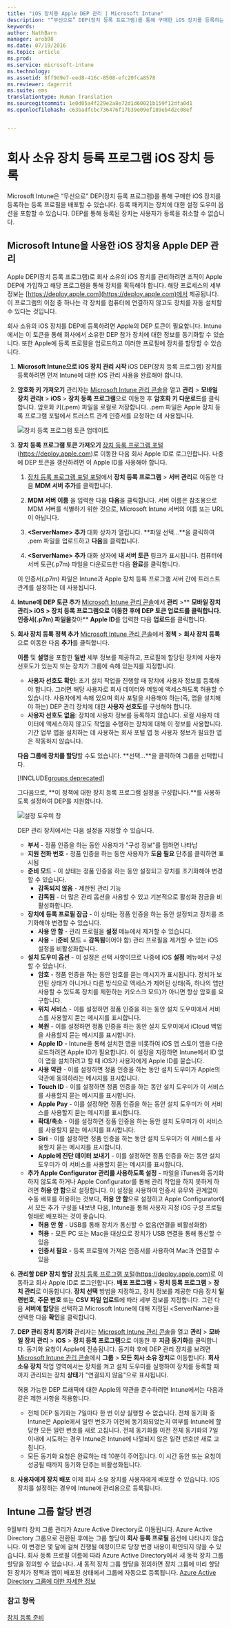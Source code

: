 ```yaml
---
title: "iOS 장치용 Apple DEP 관리 | Microsoft Intune"
description: "“무선으로” DEP(장치 등록 프로그램)를 통해 구매한 iOS 장치를 등록하는 등록 프로필을 배포하여 Apple 장치를 관리할 수 있습니다."
keywords: 
author: NathBarn
manager: arob98
ms.date: 07/19/2016
ms.topic: article
ms.prod: 
ms.service: microsoft-intune
ms.technology: 
ms.assetid: 8ff9d9e7-eed8-416c-8508-efc20fca8578
ms.reviewer: dagerrit
ms.suite: ems
translationtype: Human Translation
ms.sourcegitcommit: 1e0d05a4f229e2a8e72d1d60021b159f12dfa0d1
ms.openlocfilehash: c63badfcbc736476f17b39e09ef189eb4d2c08ef


---
```


# 회사 소유 장치 등록 프로그램 iOS 장치 등록
Microsoft Intune은 “무선으로” DEP(장치 등록 프로그램)를 통해 구매한 iOS 장치를 등록하는 등록 프로필을 배포할 수 있습니다. 등록 패키지는 장치에 대한 설정 도우미 옵션을 포함할 수 있습니다. DEP를 통해 등록된 장치는 사용자가 등록을 취소할 수 없습니다.

## Microsoft Intune을 사용한 iOS 장치용 Apple DEP 관리
Apple DEP(장치 등록 프로그램)로 회사 소유의 iOS 장치를 관리하려면 조직이 Apple DEP에 가입하고 해당 프로그램을 통해 장치를 획득해야 합니다. 해당 프로세스의 세부 정보는 [https://deploy.apple.com](https://deploy.apple.com)에서 제공됩니다. 이 프로그램의 이점 중 하나는 각 장치를 컴퓨터에 연결하지 않고도 장치를 자동 설치할 수 있다는 것입니다.

회사 소유의 iOS 장치를 DEP에 등록하려면 Apple의 DEP 토큰이 필요합니다. Intune에서는 이 토큰을 통해 회사에서 소유한 DEP 참가 장치에 대한 정보를 동기화할 수 있습니다. 또한 Apple에 등록 프로필을 업로드하고 이러한 프로필에 장치를 할당할 수 있습니다.

1.  **Microsoft Intune으로 iOS 장치 관리 시작** iOS DEP(장치 등록 프로그램) 장치를 등록하려면 먼저 Intune에 대한 iOS 관리 사용을 완료해야 합니다.

2.  **암호화 키 가져오기** 관리자는 [Microsoft Intune 관리 콘솔](http://manage.microsoft.com)을 열고 **관리** &gt; **모바일 장치 관리t** &gt; **iOS** &gt; **장치 등록 프로그램**으로 이동한 후 **암호화 키 다운로드**를 클릭합니다. 암호화 키(.pem) 파일을 로컬로 저장합니다. .pem 파일은 Apple 장치 등록 프로그램 포털에서 트러스트 관계 인증서를 요청하는 데 사용됩니다.

      ![장치 등록 프로그램 토큰 업데이트](../media/dev-sa-ios-dep.png)

3.  **장치 등록 프로그램 토큰 가져오기** [장치 등록 프로그램 포털](https://deploy.apple.com)(https://deploy.apple.com)로 이동한 다음 회사 Apple ID로 로그인합니다. 나중에 DEP 토큰을 갱신하려면 이 Apple ID를 사용해야 합니다.

    1.  [장치 등록 프로그램 포털 포털](https://deploy.apple.com)에서 **장치 등록 프로그램** &gt; **서버 관리**로 이동한 다음 **MDM 서버 추가**를 클릭합니다.

    2.  **MDM 서버 이름** 을 입력한 다음 **다음**을 클릭합니다. 서버 이름은 참조용으로 MDM 서버를 식별하기 위한 것으로, Microsoft Intune 서버의 이름 또는 URL이 아닙니다.

    3.  **&lt;ServerName&gt; 추가** 대화 상자가 열립니다. **파일 선택...**을 클릭하여 .pem 파일을 업로드하고 **다음**을 클릭합니다.

    4.  **&lt;ServerName&gt; 추가** 대화 상자에 **내 서버 토큰** 링크가 표시됩니다. 컴퓨터에 서버 토큰(.p7m) 파일을 다운로드한 다음 **완료**를 클릭합니다.

    이 인증서(.p7m) 파일은 Intune과 Apple 장치 등록 프로그램 서버 간에 트러스트 관계를 설정하는 데 사용됩니다.

4.  **Intune에 DEP 토큰 추가** [Microsoft Intune 관리 콘솔](http://manage.microsoft.com)에서 **관리** &gt;** **모바일 장치 관리&gt; **iOS** &gt; **장치 등록 프로그램**으로 이동한 후에 **DEP 토큰 업로드**를 클릭합니다. 인증서(.p7m) 파일을**찾아**  **Apple ID**를 입력한 다음 **업로드**를 클릭합니다.

5.  **회사 장치 등록 정책 추가** [Microsoft Intune 관리 콘솔](http://manage.microsoft.com)에서 **정책** &gt; **회사 장치 등록**으로 이동한 다음 **추가**를 클릭합니다.

    **이름** 및 **설명**을 포함한 **일반** 세부 정보를 제공하고, 프로필에 할당된 장치에 사용자 선호도가 있는지 또는 장치가 그룹에 속해 있는지를 지정합니다.
      - **사용자 선호도 확인**: 초기 설치 작업을 진행할 때 장치에 사용자 정보를 등록해야 합니다. 그러면 해당 사용자로 회사 데이터와 메일에 액세스하도록 허용할 수 있습니다.  사용자에게 속해 있으며 회사 포털을 사용해야 하는(즉, 앱을 설치해야 하는) DEP 관리 장치에 대한 **사용자 선호도**를 구성해야 합니다.
      - **사용자 선호도 없음**: 장치에 사용자 정보를 등록하지 않습니다. 로컬 사용자 데이터에 액세스하지 않고도 작업을 수행하는 장치에 대해 이 정보를 사용합니다. 기간 업무 앱을 설치하는 데 사용하는 회사 포털 앱 등 사용자 정보가 필요한 앱은 작동하지 않습니다.

    **다음 그룹에 장치를 할당**할 수도 있습니다. **선택...**을 클릭하여 그룹을 선택합니다.

    [!INCLUDE[groups deprecated](../includes/group-deprecation.md)]

    그다음으로, **이 정책에 대한 장치 등록 프로그램 설정을 구성합니다.**를 사용하도록 설정하여 DEP를 지원합니다.

      ![설정 도우미 창](../media/pol-sa-corp-enroll.png)

     DEP 관리 장치에서는 다음 설정을 지정할 수 있습니다.

     - **부서** - 정품 인증을 하는 동안 사용자가 "구성 정보"를 탭하면 나타남
     - **지원 전화 번호** - 정품 인증을 하는 동안 사용자가 **도움 필요** 단추를 클릭하면 표시됨
     - **준비 모드** - 이 상태는 정품 인증을 하는 동안 설정되고 장치를 초기화해야 변경할 수 있습니다.
        - **감독되지 않음** - 제한된 관리 기능
        - **감독됨** - 더 많은 관리 옵션을 사용할 수 있고 기본적으로 활성화 잠금을 비활성화합니다.
     - **장치에 등록 프로필 잠금** - 이 상태는 정품 인증을 하는 동안 설정되고 장치를 초기화해야 변경할 수 있습니다.
        - **사용 안 함** - 관리 프로필을 **설정** 메뉴에서 제거할 수 있습니다.
        - **사용** - (**준비 모드** = **감독됨**이어야 함) 관리 프로필을 제거할 수 있는 iOS 설정을 비활성화합니다.
     - **설치 도우미 옵션** - 이 설정은 선택 사항이므로 나중에 iOS **설정** 메뉴에서 구성할 수 있습니다.
        - **암호** - 정품 인증을 하는 동안 암호를 묻는 메시지가 표시됩니다. 장치가 보안된 상태가 아니거나 다른 방식으로 액세스가 제어된 상태(즉, 하나의 앱만 사용할 수 있도록 장치를 제한하는 키오스크 모드)가 아니면 항상 암호를 요구합니다.
        - **위치 서비스** - 이를 설정하면 정품 인증을 하는 동안 설치 도우미에서 서비스를 사용할지 묻는 메시지를 표시합니다.
        - **복원** - 이를 설정하면 정품 인증을 하는 동안 설치 도우미에서 iCloud 백업을 사용할지 묻는 메시지를 표시합니다.
        - **Apple ID** - Intune을 통해 설치한 앱을 비롯하여 iOS 앱 스토어 앱을 다운로드하려면 Apple ID가 필요합니다. 이 설정을 지정하면 Intune에서 ID 없이 앱을 설치하려고 할 때 iOS가 사용자에게 Apple ID를 묻습니다.
        - **사용 약관** - 이를 설정하면 정품 인증을 하는 동안 설치 도우미가 Apple의 약관에 동의하라는 메시지를 표시합니다.
        - **Touch ID** - 이를 설정하면 정품 인증을 하는 동안 설치 도우미가 이 서비스를 사용할지 묻는 메시지를 표시합니다.
        - **Apple Pay** - 이를 설정하면 정품 인증을 하는 동안 설치 도우미가 이 서비스를 사용할지 묻는 메시지를 표시합니다.
        - **확대/축소** - 이를 설정하면 정품 인증을 하는 동안 설치 도우미가 이 서비스를 사용할지 묻는 메시지를 표시합니다.
        - **Siri** - 이를 설정하면 정품 인증을 하는 동안 설치 도우미가 이 서비스를 사용할지 묻는 메시지를 표시합니다.
        - **Apple에 진단 데이터 보내기** - 이를 설정하면 정품 인증을 하는 동안 설치 도우미가 이 서비스를 사용할지 묻는 메시지를 표시합니다.
     -  **추가 Apple Configurator 관리를 사용하도록 설정** - 파일을 iTunes와 동기화하지 않도록 하거나 Apple Configurator를 통해 관리 작업을 하지 못하게 하려면 **허용 안 함**으로 설정합니다. 이 설정을 사용하여 인증서 유무와 관계없이 수동 배포를 허용하는 것보다, **허용 안 함**으로 설정하고 Apple Configurator에서 모든 추가 구성을 내보낸 다음, Intune을 통해 사용자 지정 iOS 구성 프로필 형태로 배포하는 것이 좋습니다.
        - **허용 안 함** - USB를 통해 장치가 통신할 수 없음(연결을 비활성화함)
        - **허용** - 모든 PC 또는 Mac을 대상으로 장치가 USB 연결을 통해 통신할 수 있음
        - **인증서 필요** - 등록 프로필에 가져온 인증서를 사용하여 Mac과 연결할 수 있음

6.  **관리할 DEP 장치 할당** [장치 등록 프로그램 포털](https://deploy.apple.com)(https://deploy.apple.com)로 이동하고 회사 Apple ID로 로그인합니다. **배포 프로그램** &gt; **장치 등록 프로그램** &gt; **장치 관리**로 이동합니다. **장치 선택** 방법을 지정하고, 장치 정보를 제공한 다음 장치 **일련번호**, **주문 번호** 또는 **CSV 파일 업로드**에 따라 세부 정보를 지정합니다. 그런 다음 **서버에 할당**을 선택하고 Microsoft Intune에 대해 지정된 &lt;ServerName&gt;을 선택한 다음 **확인**을 클릭합니다.

7.  **DEP 관리 장치 동기화** 관리자는 [Microsoft Intune 관리 콘솔](http://manage.microsoft.com)을 열고 **관리** &gt; **모바일 장치 관리** &gt; **iOS** &gt; **장치 등록 프로그램**으로 이동한 후 **지금 동기화**를 클릭합니다. 동기화 요청이 Apple에 전송됩니다. 동기화 후에 DEP 관리 장치를 보려면 [Microsoft Intune 관리 콘솔](http://manage.microsoft.com)에서 **그룹** &gt; **모든 회사 소유 장치**로 이동합니다. **회사 소유 장치** 작업 영역에서는 장치를 켜고 설치 도우미를 실행하여 장치를 등록할 때까지 관리되는 장치 **상태**가 "연결되지 않음"으로 표시됩니다.

    허용 가능한 DEP 트래픽에 대한 Apple의 약관을 준수하려면 Intune에서는 다음과 같은 제한 사항을 적용합니다.
     -  전체 DEP 동기화는 7일마다 한 번 이상 실행할 수 없습니다. 전체 동기화 중 Intune은 Apple에서 일련 번호가 이전에 동기화되었는지 여부를 Intune에 할당한 모든 일련 번호를 새로 고칩니다. 전체 동기화를 이전 전체 동기화의 7일 이내에 시도하는 경우 Intune은 Intune에 나열되지 않은 일련 번호만 새로 고칩니다.
     -  모든 동기화 요청은 완료하는 데 10분이 주어집니다. 이 시간 동안 또는 요청이 성공될 때까지 동기화 단추는 비활성화됩니다.

8.  **사용자에게 장치 배포** 이제 회사 소유 장치를 사용자에게 배포할 수 있습니다. IOS 장치를 설정하는 경우에 Intune에 관리용으로 등록됩니다.

## Intune 그룹 할당 변경

9월부터 장치 그룹 관리가 Azure Active Directory로 이동됩니다. Azure Active Directory 그룹으로 전환된 후에는 그룹 할당이 **회사 등록 프로필** 옵션에 나타나지 않습니다. 이 변경은 몇 달에 걸쳐 진행될 예정이므로 당장 변경 내용이 확인되지 않을 수 있습니다. 회사 등록 프로필 이름에 따라 Azure Active Directory에서 새 동적 장치 그룹 할당을 정의할 수 있습니다. 새 동적 장치 그룹 할당을 정의하면 장치 그룹에 미리 할당된 장치가 정책과 앱이 배포된 상태에서 그룹에 자동으로 등록됩니다. [Azure Active Directory 그룹에 대한 자세한 정보](https://azure.microsoft.com/documentation/articles/active-directory-accessmanagement-manage-groups/)

### 참고 항목
[장치 등록 준비](get-ready-to-enroll-devices-in-microsoft-intune.md)



<!--HONumber=Jul16_HO3-->


